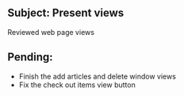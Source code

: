 ## Subject: Present views 

Reviewed web page views



## Pending: 

+ Finish the add articles and delete window views
+ Fix the check out items view button